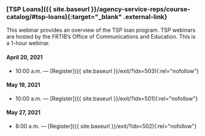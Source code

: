 ### [TSP Loans]({{ site.baseurl }}/agency-service-reps/course-catalog/#tsp-loans){:target="\_blank" .external-link}

This webinar provides an overview of the TSP loan program. TSP webinars are hosted by the FRTIB’s Office of Communications and Education. This is a 1-hour webinar.

#### April 20, 2021

- 10:00 a.m. — [Register]({{ site.baseurl }}/exit/?idx=503){:rel="nofollow"}

#### May 19, 2021

- 10:00 a.m. — [Register]({{ site.baseurl }}/exit/?idx=501){:rel="nofollow"}

#### May 27, 2021

- 8:00 a.m. — [Register]({{ site.baseurl }}/exit/?idx=502){:rel="nofollow"}
